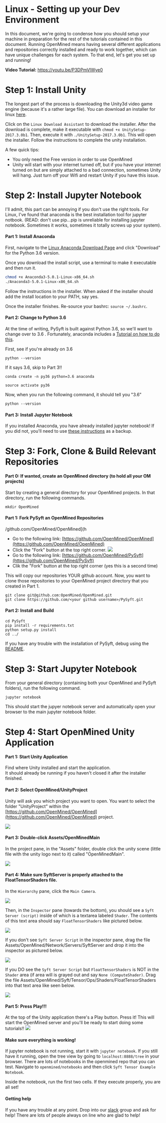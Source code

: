 # Linux - Setting up your Dev Environment

In this document, we're going to condense how you
should setup your machine in preparation for the rest
of the tutorials contained in this document. Running
OpenMined means having several different applications
and repositories correctly installed and ready to work
together, which can have unique challenges for each
system. To that end, let's get you set up and running!

**Video Tutorial:** https://youtu.be/P3DPmVlWye0

# Step 1: Install Unity

The longest part of the process is downloading the Unity3d video game engine (because it's a rather large file). You can download an installer for linux [here](http://beta.unity3d.com/download/2ca68d182788/public_download.html).

Click on the `Linux Download Assistant` to download
the installer.  After the download is complete, make
it executable with `chmod +x UnitySetup-2017.3.0b1`.
Then, execute it with `./UnitySetup-2017.3.0b1`.  This
will open the installer.  Follow the instructions to
complete the unity installation.

A few quick tips:

* You only need the Free version in order to use OpenMined
* Unity will start with your internet turned off, but if you have your internet turned on but are simply attached to a bad connection, sometimes Unity will hang. Just turn off your Wifi and restart Unity if you have this issue.

# Step 2: Install Jupyter Notebook

I'll admit, this part can be annoying if you don't use
the right tools. For Linux, I've found that anaconda
is the best installation tool for jupyter notbook.
(READ: don't use pip...pip is unreliable for
installing jupyter notebook. Sometimes it works,
sometimes it totally screws up your system).

#### Part 1: Install Anaconda
First, navigate to the [Linux Anaconda Download Page](https://www.anaconda.com/download/#linux) and click "Download" for the Python 3.6 version.

Once you download the install script, use a terminal to make it executable and then run it.

```sh
chmod +x Anaconda3-5.0.1-Linux-x86_64.sh
./Anaconda3-5.0.1-Linux-x86_64.sh
```

Follow the instructions in the installer.
When asked if the installer should add the install location to your PATH, say yes.

Once the installer finishes.  Re-source your bashrc: `source ~/.bashrc`.

#### Part 2: Change to Python 3.6
At the time of writing, PySyft is built against Python 3.6, so we'll want to change over to 3.6 . Fortunately, anaconda includes a [Tutorial on how to do this](https://conda.io/docs/user-guide/tasks/manage-python.html).

First, see if you're already on 3.6
```
python --version
```

If it says 3.6, skip to Part 3!!
```
conda create -n py36 python=3.6 anaconda
```

```
source activate py36
```

Now, when you run the following command, it should tell you "3.6"
```
python --version
```

#### Part 3: Install Jupyter Notebook

If you installed Anaconda, you have already installed jupyter notebook! If you did not, you'll need to use [these instructions](http://jupyter.readthedocs.io/en/latest/install.html) as a backup.

# Step 3: Fork, Clone & Build Relevant Repositories

#### Part 0: If wanted, create an OpenMined directory (to hold all your OM projects)
Start by creating a general directory for your OpenMined projects. In that directory, run the following commands.
```
mkdir OpenMined
```

#### Part 1: Fork PySyft an OpenMined Repositories
/github.com/OpenMined/OpenMined](h
- Go to the following link: [https://github.com/OpenMined/OpenMined](https://github.com/OpenMined/OpenMined)
- Click the "Fork" button at the top right corner.
![](../resources/images/fork.png)
- Go to the following link: [https://github.com/OpenMined/PySyft](https://github.com/OpenMined/PySyft)
- Clik the "Fork" button at the top right corner (yes this is a second time)

This will copy our repositories YOUR github account. Now, you want to clone those repositories to your OpenMined project directory that you created in Part 1.
```
git clone git@github.com:OpenMined/OpenMined.git
git clone https://github.com/<your github username>/PySyft.git
```

#### Part 2: Install and Build
```
cd PySyft
pip install -r requirements.txt
python setup.py install
cd ../
```

If you have any trouble with the installation of PySyft, debug using the [README](https://github.com/OpenMined/PySyft).

# Step 3: Start Jupyter Notebook

From your general directory (containing both your OpenMined and PySyft folders), run the following command.

```
jupyter notebook
```

This should start the jupyer notebook server and automatically open your browser to the main jupyter notebook folder.

# Step 4: Start OpenMined Unity Application

#### Part 1: Start Unity Application

Find where Unity installed and start the application.  
It should already be running if you haven't closed it
after the installer finished.

#### Part 2: Select OpenMined/UnityProject

Unity will ask you which project you want to open. You want to select the folder "UnityProject" within the [https://github.com/OpenMined/OpenMined](https://github.com/OpenMined/OpenMined) project.

![](../resources/images/OpenUnityProject.png)

#### Part 3: Double-click Assets/OpenMinedMain

In the project pane, in the "Assets" folder, double click the unity scene (little file with the unity logo next to it) called "OpenMinedMain".

![](../resources/images/SelectUnityScene.png)

#### Part 4: Make sure SyftServer is properly attached to the FloatTensorShaders file.

In the `Hierarchy` pane, click the `Main Camera`.

![](../resources/images/HierarchyMainCamera.png)

Then, in the `Inspector` pane (towards the bottom), you should see a `Syft Server (script)` inside of which is a textarea labeled `Shader`. The contents of this text area should say `FloatTensorShaders` like pictured below.

![](../resources/images/CameraInspector.png)

If you don't see `Syft Server Script` in the inspector pane, drag the file Assets/OpenMined/Network/Servers/SyftServer and drop it into the inspector as pictured below.

![](../resources/images/DragSyftServer.png)

If you DO see the `Syft Server Script` but `FloatTensorShaders` is NOT in the `Shader` area (if area will is grayed out and say `None (ComputeShader)`. Drag the file Assets/OpenMined/Syft/Tensor/Ops/Shaders/FloatTensorShaders into that text area like seen below.

![](../resources/images/DragShader.png)

#### Part 5: Press Play!!!

At the top of the Unity application there's a Play button. Press it! This will start the OpenMined server and you'll be ready to start doing some tutorials!!
![](../resources/images/UnityPlayButton.png)

#### Make sure everything is working!

If jupyter notebook is not running, start it with
`jupyter notebook`.  If you still have it running,
open the tree view by going to `localhost:8888/tree` in
your browser.  There are lots of notebooks in the
openmined repo that you can test. Navigate to
`openmined/notebooks` and then click `Syft Tensor Example Notebook`.

Inside the notebook, run the first two cells.  If they
execute properly, you are all set!

#### Getting help

If you have any trouble at any point.  Drop into our
[slack](https://openmined.slack.com/join/shared_invite/enQtMjU5MzE5ODk4MTc3LWI2ZGE1ODc1YjdkZDJiNjdmYTdkZmE4ZTY5N2NkNDgxZjUyNjgxMTVhMmJkOTZhZjEyZDA3MTM2MThkZWVhMjg) group and ask for help!  There are lots of people
always on line who are glad to help!
